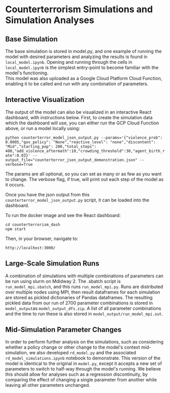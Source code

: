 # Counterterrorism Simulations and Simulation Analyses

## Base Simulation

The base simulation is stored in model.py, and one example of running the model with desired parameters and analyzing the results is found in `local_model.ipynb`. Opening and running through the cells in `local_model.ipynb` is the simplest entry-point to become familiar with the model's functioning.  
This model was also uploaded as a Google Cloud Platform Cloud Function, enabling it to be called and run with any combination of parameters. 


## Interactive Visualization

The output of the model can also be visualized in an interactive React dashboard, with instructions below. First, to create the simulation data which the dashboard will use, you can either run the GCP Cloud Function above, or run a model locally using:  
  
`python counterterror_model_json_output.py --params='{"violence_prob": 0.0005,"gov_policy": "None","reactive_level": "none","discontent": "Mid","starting_pop": 200,"total_steps": 400,"add_violence_aftermath":10,"crowding_threshold":30,"agent_birth_rate":0.03}' --output_file="counterterror_json_output_demonstration.json" --verbose=True`

The params are all optional, so you can set as many or as few as you want to change. The verbose flag, if true, will print out each step of the model as it occurs. 

Once you have the json output from this `counterterror_model_json_output.py` script, it can be loaded into the dashboard.   

To run the docker image and see the React dashboard:

```
cd counterterrorism_dash
npm start
```

Then, in your browser, navigate to:
```
http://localhost:3000/
```


## Large-Scale Simulation Runs

A combination of simulations with multiple combinations of parameters can be run using slurm on Mdidway 2. The .sbatch script is `run_model_mpi.sbatch`, and this runs `run_model_mpi.py`. Runs are distributed over multiple nodes using MPI, then result dataframes for each simulation are stored as pickled dictionaries of Pandas dataframes. The resulting pickled data from our run of 2700 parameter combinations is stored in `model_output`as `model_output_dfs.zip`. A list of all parameter combinations and the time to run these is also stored in `model_output/run_model_mpi.out`. 


## Mid-Simulation Parameter Changes

In order to perform further analysis on the simulations, such as considering whether a policy change or other change to the model's context mid-simulation, we also developed `rd_model.py` and the associated `rd_model_simulations.ipynb` notebook to demonstrate. This version of the model is identical to the original in `model.py`, except it accepts a new set of parameters to switch to half-way through the model's running. We believe this should allow for analyses such as a regression discontinuity, by comparing the effect of changing a single parameter from another while leaving all other parameters unchanged. 


